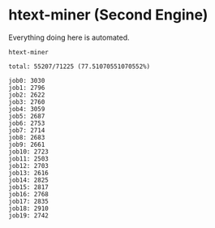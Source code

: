 # htext-miner (Second Engine)

Everything doing here is automated.

```
htext-miner

total: 55207/71225 (77.51070551070552%)

job0: 3030
job1: 2796
job2: 2622
job3: 2760
job4: 3059
job5: 2687
job6: 2753
job7: 2714
job8: 2683
job9: 2661
job10: 2723
job11: 2503
job12: 2703
job13: 2616
job14: 2825
job15: 2817
job16: 2768
job17: 2835
job18: 2910
job19: 2742
```